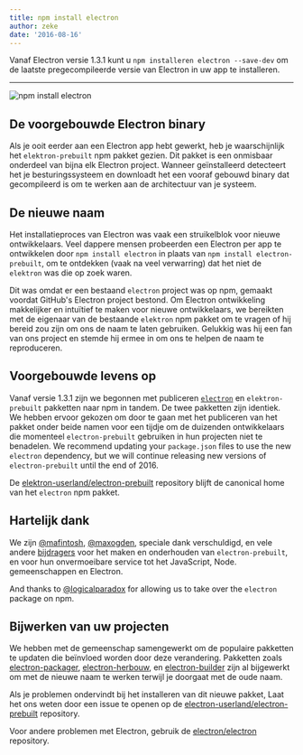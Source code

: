```yaml
---
title: npm install electron
author: zeke
date: '2016-08-16'
---
```


Vanaf Electron versie 1.3.1 kunt u `npm installeren electron --save-dev` om de laatste pregecompileerde versie van Electron in uw app te installeren.

---

![npm install electron](https://cloud.githubusercontent.com/assets/378023/17259327/3e3196be-55cb-11e6-8156-525e9c45e66e.png)

## De voorgebouwde Electron binary

Als je ooit eerder aan een Electron app hebt gewerkt, heb je waarschijnlijk het `elektron-prebuilt` npm pakket gezien. Dit pakket is een onmisbaar onderdeel van bijna elk Electron project. Wanneer geïnstalleerd detecteert het je besturingssysteem en downloadt het een vooraf gebouwd binary dat gecompileerd is om te werken aan de architectuur van je systeem.

## De nieuwe naam

Het installatieproces van Electron was vaak een struikelblok voor nieuwe ontwikkelaars. Veel dappere mensen probeerden een Electron per app te ontwikkelen door `npm install electron` in plaats van `npm install electron-prebuilt`, om te ontdekken (vaak na veel verwarring) dat het niet de `elektron` was die op zoek waren.

Dit was omdat er een bestaand `electron` project was op npm, gemaakt voordat GitHub's Electron project bestond. Om Electron ontwikkeling makkelijker en intuïtief te maken voor nieuwe ontwikkelaars, we bereikten met de eigenaar van de bestaande `elektron` npm pakket om te vragen of hij bereid zou zijn om ons de naam te laten gebruiken. Gelukkig was hij een fan van ons project en stemde hij ermee in om ons te helpen de naam te reproduceren.

## Voorgebouwde levens op

Vanaf versie 1.3.1 zijn we begonnen met publiceren [`electron`](https://www.npmjs.com/package/electron) en `elektron-prebuilt` pakketten naar npm in tandem. De twee pakketten zijn identiek. We hebben ervoor gekozen om door te gaan met het publiceren van het pakket onder beide namen voor een tijdje om de duizenden ontwikkelaars die momenteel `electron-prebuilt` gebruiken in hun projecten niet te benadelen. We recommend updating your `package.json` files to use the  new `electron` dependency, but we will continue releasing new versions of `electron-prebuilt` until the end of 2016.

De [elektron-userland/electron-prebuilt](https://github.com/electron-userland/electron-prebuilt) repository blijft de canonical home van het `electron` npm pakket.

## Hartelijk dank

We zijn [@mafintosh](https://github.com/mafintosh), [@maxogden](https://github.com/maxogden), speciale dank verschuldigd, en vele andere [bijdragers](https://github.com/electron-userland/electron-prebuilt/graphs/contributors) voor het maken en onderhouden van `electron-prebuilt`, en voor hun onvermoeibare service tot het JavaScript, Node. gemeenschappen en Electron.

And thanks to [@logicalparadox](https://github.com/logicalparadox) for allowing us to take over the `electron` package on npm.

## Bijwerken van uw projecten

We hebben met de gemeenschap samengewerkt om de populaire pakketten te updaten die beïnvloed worden door deze verandering. Pakketten zoals [electron-packager](https://github.com/electron-userland/electron-packager), [electron-herbouw](https://github.com/electron/electron-rebuild), en [electron-builder](https://github.com/electron-userland/electron-builder) zijn al bijgewerkt om met de nieuwe naam te werken terwijl je doorgaat met de oude naam.

Als je problemen ondervindt bij het installeren van dit nieuwe pakket, Laat het ons weten door een issue te openen op de [electron-userland/electron-prebuilt](https://github.com/electron-userland/electron-prebuilt/issues) repository.

Voor andere problemen met Electron, gebruik de [electron/electron](https://github.com/electron/electron/issues) repository.


